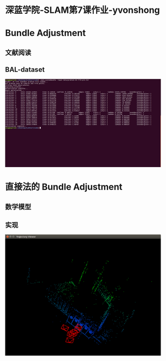 # 深蓝学院-SLAM第7课作业-yvonshong



# Bundle Adjustment 

## 文献阅读

## BAL-dataset


![](img/7_BAL.png)

# 直接法的 Bundle Adjustment 

## 数学模型

## 实现

![](img/7_directBA.png)
